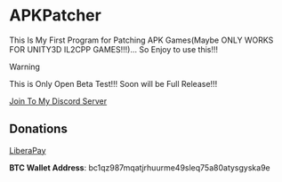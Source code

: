 # APKPatcher
This Is My First Program for Patching APK Games(Maybe ONLY WORKS FOR UNITY3D IL2CPP GAMES!!!)... So Enjoy to use this!!!

> [!WARNING]
> This is Only Open Beta Test!!! Soon will be Full Release!!!

[Join To My Discord Server](https://discord.gg/U2P5Hrcq9C)

## Donations

[LiberaPay](https://liberapay.com/RikkoMatsumatoOfficial/donate)

**BTC Wallet Address**: bc1qz987mqatjrhuurme49sleq75a80atysgyska9e
